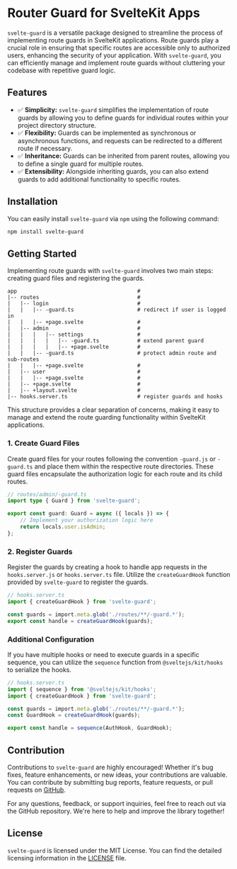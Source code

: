 # Router Guard for SvelteKit Apps

`svelte-guard` is a versatile package designed to streamline the process of implementing route guards in SvelteKit applications. Route guards play a crucial role in ensuring that specific routes are accessible only to authorized users, enhancing the security of your application. With `svelte-guard`, you can efficiently manage and implement route guards without cluttering your codebase with repetitive guard logic.

## Features

- ✅ **Simplicity:** `svelte-guard` simplifies the implementation of route guards by allowing you to define guards for individual routes within your project directory structure.
- ✅ **Flexibility:** Guards can be implemented as synchronous or asynchronous functions, and requests can be redirected to a different route if necessary.
- ✅ **Inheritance:** Guards can be inherited from parent routes, allowing you to define a single guard for multiple routes.
- ✅ **Extensibility:** Alongside inheriting guards, you can also extend guards to add additional functionality to specific routes.

## Installation

You can easily install `svelte-guard` via `npm` using the following command:

```bash
npm install svelte-guard
```

## Getting Started

Implementing route guards with `svelte-guard` involves two main steps: creating guard files and registering the guards.

```
app                                      #
|-- routes                               #
|   |-- login                            #
|   |   |-- -guard.ts                    # redirect if user is logged in
|   |   |-- +page.svelte                 #
|   |-- admin                            #
|   |   |   |-- settings                 #
|   |   |   |   |-- -guard.ts            # extend parent guard
|   |   |   |   |-- +page.svelte         #
|   |   |-- -guard.ts                    # protect admin route and sub-routes
|   |   |-- +page.svelte                 #
|   |-- user                             #
|   |   |-- +page.svelte                 #
|   |-- +page.svelte                     #
|   |-- +layout.svelte                   #
|-- hooks.server.ts                      # register guards and hooks
```

This structure provides a clear separation of concerns, making it easy to manage and extend the route guarding functionality within SvelteKit applications.

### 1. Create Guard Files

Create guard files for your routes following the convention `-guard.js` or `-guard.ts` and place them within the respective route directories. These guard files encapsulate the authorization logic for each route and its child routes.

```typescript
// routes/admin/-guard.ts
import type { Guard } from 'svelte-guard';

export const guard: Guard = async ({ locals }) => {
	// Implement your authorization logic here
	return locals.user.isAdmin;
};
```

### 2. Register Guards

Register the guards by creating a hook to handle app requests in the `hooks.server.js` or `hooks.server.ts` file. Utilize the `createGuardHook` function provided by `svelte-guard` to register the guards.

```typescript
// hooks.server.ts
import { createGuardHook } from 'svelte-guard';

const guards = import.meta.glob('./routes/**/-guard.*');
export const handle = createGuardHook(guards);
```

### Additional Configuration

If you have multiple hooks or need to execute guards in a specific sequence, you can utilize the `sequence` function from `@sveltejs/kit/hooks` to serialize the hooks.

```typescript
// hooks.server.ts
import { sequence } from '@sveltejs/kit/hooks';
import { createGuardHook } from 'svelte-guard';

const guards = import.meta.glob('./routes/**/-guard.*');
const GuardHook = createGuardHook(guards);

export const handle = sequence(AuthHook, GuardHook);
```

## Contribution

Contributions to `svelte-guard` are highly encouraged! Whether it's bug fixes, feature enhancements, or new ideas, your contributions are valuable. You can contribute by submitting bug reports, feature requests, or pull requests on [GitHub](https://github.com/mehdikhody/svelte-guard).

For any questions, feedback, or support inquiries, feel free to reach out via the GitHub repository. We're here to help and improve the library together!

## License

`svelte-guard` is licensed under the MIT License. You can find the detailed licensing information in the [LICENSE](https://github.com/mehdikhody/svelte-guard/blob/master/LICENSE) file.
